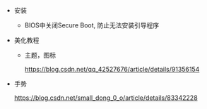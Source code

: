 * 安装
  
  * BIOS中关闭Secure Boot, 防止无法安装引导程序
  
* 美化教程

  * 主题，图标

    https://blog.csdn.net/qq_42527676/article/details/91356154
  
* 手势

  https://blog.csdn.net/small_dong_0_o/article/details/83342228